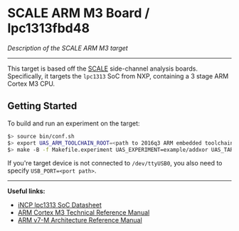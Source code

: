 
# SCALE ARM M3 Board / lpc1313fbd48

*Description of the SCALE ARM M3 target*

---

This target is based off the [SCALE](https://github.com/dan-page/scale)
side-channel analysis boards.
Specifically, it targets the `lpc1313` SoC from NXP, containing a
3 stage ARM Cortex M3 CPU.

## Getting Started

To build and run an experiment on the target:

```sh
$> source bin/conf.sh
$> export UAS_ARM_TOOLCHAIN_ROOT=<path to 2016q3 ARM embedded toolchain>
$> make -B -f Makefile.experiment UAS_EXPERIMENT=example/addxor UAS_TARGET=scale_lpc1313fbd48 program
```

If you're target device is not connected to `/dev/ttyUSB0`, you also need
to specify `USB_PORT=<port path>`.

---

**Useful links:**
- [iNCP lpc1313 SoC Datasheet](https://www.nxp.com/docs/en/data-sheet/LPC1311_13_42_43.pdf)
- [ARM Cortex M3 Technical Reference Manual](https://static.docs.arm.com/ddi0337/h/DDI0337H_cortex_m3_r2p0_trm.pdf)
- [ARM v7-M Architecture Reference Manual](https://static.docs.arm.com/ddi0403/ed/DDI0403E_d_armv7m_arm.pdf)

